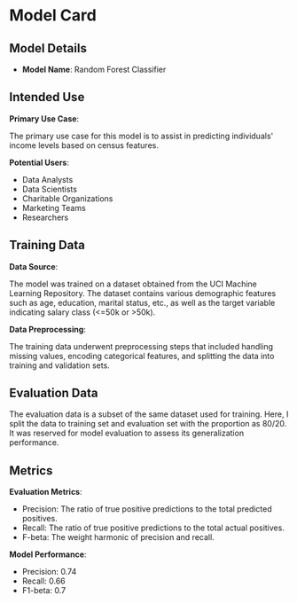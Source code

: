 # Model Card

## Model Details

- **Model Name**: Random Forest Classifier



## Intended Use

**Primary Use Case**:

The primary use case for this model is to assist in predicting individuals' income levels based on census features.

**Potential Users**:

- Data Analysts
- Data Scientists
- Charitable Organizations
- Marketing Teams
- Researchers

## Training Data

**Data Source**:

The model was trained on a dataset obtained from the UCI Machine Learning Repository. The dataset contains various demographic features such as age, education, marital status, etc., as well as the target variable indicating salary class (<=50k or >50k).

**Data Preprocessing**:

The training data underwent preprocessing steps that included handling missing values, encoding categorical features, and splitting the data into training and validation sets.
## Evaluation Data

The evaluation data is a subset of the same dataset used for training. Here, I split the data to training set and evaluation set with the proportion as 80/20. It was reserved for model evaluation to assess its generalization performance.


## Metrics
**Evaluation Metrics**:

- Precision: The ratio of true positive predictions to the total predicted positives.
- Recall: The ratio of true positive predictions to the total actual positives.
- F-beta: The weight harmonic of precision and recall.

**Model Performance**:

- Precision: 0.74
- Recall: 0.66
- F1-beta: 0.7

